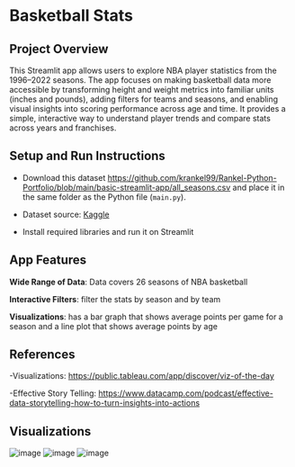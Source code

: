 # Basketball Stats
## Project Overview
This Streamlit app allows users to explore NBA player statistics from the 1996–2022 seasons. The app focuses on making basketball data more accessible by transforming height and weight metrics into familiar units (inches and pounds), adding filters for teams and seasons, and enabling visual insights into scoring performance across age and time. It provides a simple, interactive way to understand player trends and compare stats across years and franchises.
## Setup and Run Instructions
- Download this dataset https://github.com/krankel99/Rankel-Python-Portfolio/blob/main/basic-streamlit-app/all_seasons.csv and place it in the same folder as the Python file (`main.py`).

- Dataset source: [Kaggle](https://www.kaggle.com/datasets/justinas/nba-players-data)

- Install required libraries and run it on Streamlit
## App Features
**Wide Range of Data**: Data covers 26 seasons of NBA basketball

**Interactive Filters**: filter the stats by season and by team

**Visualizations**: has a bar graph that shows average points per game for a season and a line plot that shows average points by age
## References
-Visualizations: https://public.tableau.com/app/discover/viz-of-the-day

-Effective Story Telling: https://www.datacamp.com/podcast/effective-data-storytelling-how-to-turn-insights-into-actions
## Visualizations
![image](https://github.com/user-attachments/assets/3b0faa80-9ed0-4635-8368-d213ddf6a585)
![image](https://github.com/user-attachments/assets/3d426534-f6be-40d4-9008-0c06f1ae5837)
![image](https://github.com/user-attachments/assets/0fec2587-b4af-417d-a4c8-94b19ed0fc85)
